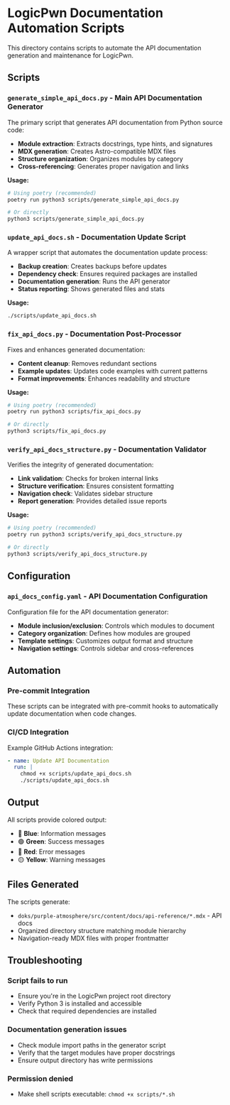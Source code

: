 # LogicPwn Documentation Automation Scripts

This directory contains scripts to automate the API documentation generation
and maintenance for LogicPwn.

## Scripts

### `generate_simple_api_docs.py` - Main API Documentation Generator

The primary script that generates API documentation from Python source code:

- **Module extraction**: Extracts docstrings, type hints, and signatures
- **MDX generation**: Creates Astro-compatible MDX files
- **Structure organization**: Organizes modules by category
- **Cross-referencing**: Generates proper navigation and links

**Usage:**

```bash
# Using poetry (recommended)
poetry run python3 scripts/generate_simple_api_docs.py

# Or directly
python3 scripts/generate_simple_api_docs.py
```

### `update_api_docs.sh` - Documentation Update Script

A wrapper script that automates the documentation update process:

- **Backup creation**: Creates backups before updates
- **Dependency check**: Ensures required packages are installed
- **Documentation generation**: Runs the API generator
- **Status reporting**: Shows generated files and stats

**Usage:**

```bash
./scripts/update_api_docs.sh
```

### `fix_api_docs.py` - Documentation Post-Processor

Fixes and enhances generated documentation:

- **Content cleanup**: Removes redundant sections
- **Example updates**: Updates code examples with current patterns
- **Format improvements**: Enhances readability and structure

**Usage:**

```bash
# Using poetry (recommended)
poetry run python3 scripts/fix_api_docs.py

# Or directly
python3 scripts/fix_api_docs.py
```

### `verify_api_docs_structure.py` - Documentation Validator

Verifies the integrity of generated documentation:

- **Link validation**: Checks for broken internal links
- **Structure verification**: Ensures consistent formatting
- **Navigation check**: Validates sidebar structure
- **Report generation**: Provides detailed issue reports

**Usage:**

```bash
# Using poetry (recommended)
poetry run python3 scripts/verify_api_docs_structure.py

# Or directly
python3 scripts/verify_api_docs_structure.py
```

## Configuration

### `api_docs_config.yaml` - API Documentation Configuration

Configuration file for the API documentation generator:

- **Module inclusion/exclusion**: Controls which modules to document
- **Category organization**: Defines how modules are grouped
- **Template settings**: Customizes output format and structure
- **Navigation settings**: Controls sidebar and cross-references

## Automation

### Pre-commit Integration

These scripts can be integrated with pre-commit hooks to automatically update
documentation when code changes.

### CI/CD Integration

Example GitHub Actions integration:

```yaml
- name: Update API Documentation
  run: |
    chmod +x scripts/update_api_docs.sh
    ./scripts/update_api_docs.sh
```

## Output

All scripts provide colored output:

- 🔵 **Blue**: Information messages
- 🟢 **Green**: Success messages
- 🔴 **Red**: Error messages
- 🟡 **Yellow**: Warning messages

## Files Generated

The scripts generate:

- `doks/purple-atmosphere/src/content/docs/api-reference/*.mdx` - API docs
- Organized directory structure matching module hierarchy
- Navigation-ready MDX files with proper frontmatter

## Troubleshooting

### Script fails to run

- Ensure you're in the LogicPwn project root directory
- Verify Python 3 is installed and accessible
- Check that required dependencies are installed

### Documentation generation issues

- Check module import paths in the generator script
- Verify that the target modules have proper docstrings
- Ensure output directory has write permissions

### Permission denied

- Make shell scripts executable: `chmod +x scripts/*.sh`

